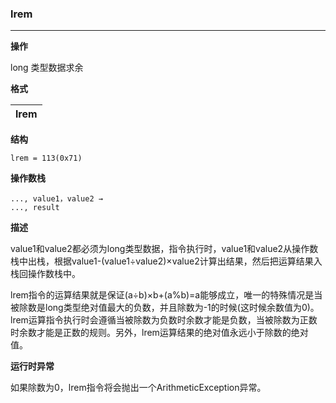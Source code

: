 ### lrem

----

**操作**

long 类型数据求余

**格式**

|lrem|
|--------:|

**结构**
```
lrem = 113(0x71)
```

**操作数栈**
```
..., value1，value2 →
..., result
```

**描述**

value1和value2都必须为long类型数据，指令执行时，value1和value2从操作数栈中出栈，根据value1-(value1÷value2)×value2计算出结果，然后把运算结果入栈回操作数栈中。

lrem指令的运算结果就是保证(a÷b)×b+(a%b)=a能够成立，唯一的特殊情况是当被除数是long类型绝对值最大的负数，并且除数为-1的时候(这时候余数值为0)。lrem运算指令执行时会遵循当被除数为负数时余数才能是负数，当被除数为正数时余数才能是正数的规则。另外，lrem运算结果的绝对值永远小于除数的绝对值。


**运行时异常**

如果除数为0，lrem指令将会抛出一个ArithmeticException异常。

